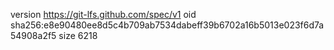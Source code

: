 version https://git-lfs.github.com/spec/v1
oid sha256:e8e90480ee8d5c4b709ab7534dabeff39b6702a16b5013e023f6d7a54908a2f5
size 6218
